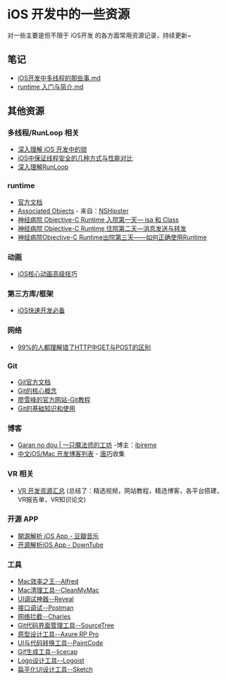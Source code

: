 # iOS 开发中的一些资源

对一些主要是但不限于 iOS开发 的各方面常用资源记录，持续更新~

## 笔记

* [iOS开发中多线程的那些事.md](https://gist.github.com/sanyucz/27a156f4bbb6e9ad050241ed88026f49)
* [runtime 入门与简介.md](https://gist.github.com/sanyucz/3267d06cd322c5e01d2ef54adee0f5e2)

## 其他资源

### 多线程/RunLoop 相关

- [深入理解 iOS 开发中的锁](https://bestswifter.com/ios-lock/?utm_source=tuicool&utm_medium=referral)
- [iOS中保证线程安全的几种方式与性能对比](http://www.jianshu.com/p/ddbe44064ca4)
- [深入理解RunLoop](http://blog.ibireme.com/2015/05/18/runloop/)

### runtime

- [官方文档](https://developer.apple.com/reference/objectivec/1657527-objective_c_runtime?language=objc)
- [Associated Objects](http://nshipster.com/associated-objects/) - 来自：[NSHipster](http://nshipster.com/)
- [神经病院 Objective-C Runtime 入院第一天— isa 和 Class](http://ios.jobbole.com/89209/#comment-90580)
- [神经病院 Objective-C Runtime 住院第二天—消息发送与转发](http://ios.jobbole.com/89386/)
- [神经病院Objective-C Runtime出院第三天——如何正确使用Runtime](http://ios.jobbole.com/89452/)

### 动画

- [iOS核心动画高级技巧](https://github.com/AlfredTheBest/iOS_core_animation?hmsr=toutiao.io&utm_medium=toutiao.io&utm_source=toutiao.io)

### 第三方库/框架

- [iOS快速开发必备](https://zhuanlan.zhihu.com/p/22763239?refer=lishichao)

### 网络

- [99%的人都理解错了HTTP中GET与POST的区别](https://zhuanlan.zhihu.com/p/22536382?hmsr=toutiao.io&utm_medium=toutiao.io&utm_source=toutiao.io)

### Git
- [Git官方文档](https://git-scm.com/book/en/v2)
- [Git的核心概念](https://lufficc.com/blog/the-core-conception-of-git)
- [廖雪峰的官方网站-Git教程](http://www.liaoxuefeng.com/wiki/0013739516305929606dd18361248578c67b8067c8c017b000)
- [Git的基础知识和使用](http://sanyucz.top/2016/03/25/Git-0/)


### 博客

- [Garan no dou | 一只魔法师的工坊](http://blog.ibireme.com/) -博主：[ibireme](https://github.com/ibireme/)
- [中文iOS/Mac 开发博客列表](https://github.com/tangqiaoboy/iOSBlogCN) - [唐巧](https://github.com/tangqiaoboy)收集


### VR 相关

- [VR 开发资源汇总](https://github.com/GeekLiB/Lee-VR-Source)   (总结了：精选视频，网站教程，精选博客，各平台搭建，VR报告单，VR知识论文)

### 开源 APP

- [開源解析 iOS App - 豆瓣音乐](https://kobe0308.github.io/2016/08/29/20160829/?hmsr=toutiao.io&utm_medium=toutiao.io&utm_source=toutiao.io)
- [开源解析iOS App - DownTube](https://kobe0308.github.io/2016/08/13/20160813-01/)


### 工具

- [Mac效率之王--Alfred](https://www.alfredapp.com/)
- [Mac清理工具--CleanMyMac](http://macpaw.com/cleanmymac)
- [UI调试神器--Reveal](https://revealapp.com/)
- [接口调试--Postman](https://www.getpostman.com/)
- [网络拦截--Charles](https://www.charlesproxy.com/)
- [Git代码界面管理工具--SourceTree](https://www.sourcetreeapp.com/)
- [原型设计工具--Axure RP Pro](http://www.axure.com/download)
- [UI与代码转换工具--PaintCode](https://www.paintcodeapp.com/)
- [Gif生成工具--licecap](https://github.com/justinfrankel/licecap)
- [Logo设计工具--Logoist](http://www.syniumsoftware.com/logoist)
- [扁平化UI设计工具--Sketch](https://www.sketchapp.com/)

